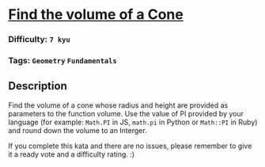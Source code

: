 # [Find the volume of a Cone](https://www.codewars.com/kata/57b2e428d24156b312000114)

### Difficulty: `7 kyu`

### Tags: `Geometry` `Fundamentals`

## Description

Find the volume of a cone whose radius and height are provided as parameters to the function volume. Use the value of PI provided by your language (for example: `Math.PI` in JS, `math.pi` in Python or `Math::PI` in Ruby) and round down the volume to an Interger.

If you complete this kata and there are no issues, please remember to give it a ready vote and a difficulty rating. :)